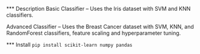 *** Description
Basic Classifier – Uses the Iris dataset with SVM and KNN classifiers.

Advanced Classifier – Uses the Breast Cancer dataset with SVM, KNN, and RandomForest classifiers, feature scaling and hyperparameter tuning.

*** Install
```pip install scikit-learn numpy pandas```

